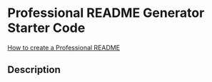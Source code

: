 # Professional README Generator Starter Code

[How to create a Professional README](https://coding-boot-camp.github.io/full-stack/github/professional-readme-guide)

## Description
